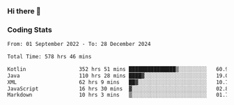 ### Hi there 👋

<!--
**Girrafeec/girrafeec** is a ✨ _special_ ✨ repository because its `README.md` (this file) appears on your GitHub profile.

Here are some ideas to get you started:

- 🔭 I’m currently working on ...
- 🌱 I’m currently learning ...
- 👯 I’m looking to collaborate on ...
- 🤔 I’m looking for help with ...
- 💬 Ask me about ...
- 📫 How to reach me: ...
- 😄 Pronouns: ...
- ⚡ Fun fact: ...
-->

### Coding Stats
<!--START_SECTION:waka-->

```txt
From: 01 September 2022 - To: 28 December 2024

Total Time: 578 hrs 46 mins

Kotlin                 352 hrs 51 mins ███████████████▒░░░░░░░░░   60.97 %
Java                   110 hrs 28 mins ████▓░░░░░░░░░░░░░░░░░░░░   19.09 %
XML                    62 hrs 9 mins   ██▓░░░░░░░░░░░░░░░░░░░░░░   10.74 %
JavaScript             16 hrs 30 mins  ▓░░░░░░░░░░░░░░░░░░░░░░░░   02.85 %
Markdown               10 hrs 3 mins   ▒░░░░░░░░░░░░░░░░░░░░░░░░   01.74 %
```

<!--END_SECTION:waka-->
